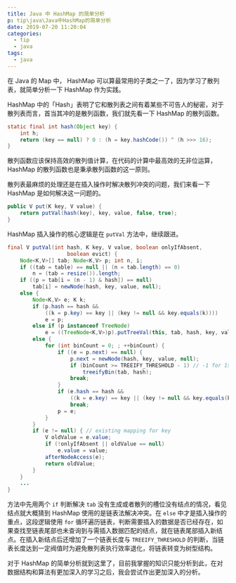 ```yaml
---
title: Java 中 HashMap 的简单分析
p: tip\java\Java中HashMap的简单分析
date: 2019-07-20 11:20:04
categories:
  - tip
  - java
tags:
  - java
---
```


在 Java 的 Map 中， HashMap 可以算最常用的子类之一了，因为学习了散列表，就简单分析一下 HashMap 作为实践。

HashMap 中的「Hash」表明了它和散列表之间有着某些不可告人的秘密，对于散列表而言，首当其冲的是散列函数，我们就先看一下 HashMap 的散列函数。

```java
static final int hash(Object key) {
    int h;
    return (key == null) ? 0 : (h = key.hashCode()) ^ (h >>> 16);
}
```

散列函数应该保持高效的散列值计算，在代码的计算中最高效的无非位运算，HashMap 的散列函数也是秉承散列函数的这一原则。

散列表最麻烦的处理还是在插入操作时解决散列冲突的问题，我们来看一下 HashMap 是如何解决这一问题的。

```java
public V put(K key, V value) {
    return putVal(hash(key), key, value, false, true);
}
```

HashMap 插入操作的核心逻辑是在 `putVal` 方法中，继续跟进。

```java
final V putVal(int hash, K key, V value, boolean onlyIfAbsent,
                   boolean evict) {
    Node<K,V>[] tab; Node<K,V> p; int n, i;
    if ((tab = table) == null || (n = tab.length) == 0)
        n = (tab = resize()).length;
    if ((p = tab[i = (n - 1) & hash]) == null)
        tab[i] = newNode(hash, key, value, null);
    else {
        Node<K,V> e; K k;
        if (p.hash == hash &&
            ((k = p.key) == key || (key != null && key.equals(k))))
            e = p;
        else if (p instanceof TreeNode)
            e = ((TreeNode<K,V>)p).putTreeVal(this, tab, hash, key, value);
        else {
            for (int binCount = 0; ; ++binCount) {
                if ((e = p.next) == null) {
                    p.next = newNode(hash, key, value, null);
                    if (binCount >= TREEIFY_THRESHOLD - 1) // -1 for 1st
                        treeifyBin(tab, hash);
                    break;
                }
                if (e.hash == hash &&
                    ((k = e.key) == key || (key != null && key.equals(k))))
                    break;
                p = e;
            }
        }
        if (e != null) { // existing mapping for key
            V oldValue = e.value;
            if (!onlyIfAbsent || oldValue == null)
                e.value = value;
            afterNodeAccess(e);
            return oldValue;
        }
    }
    ...
}
```

方法中先用两个 `if` 判断解决 `tab` 没有生成或者散列的槽位没有结点的情况，看见结点就大概猜到 HashMap 使用的是链表法解决冲突。在 `else` 中才是插入操作的重点，这段逻辑使用 `for` 循环遍历链表，判断需要插入的数据是否已经存在，如果查找至链表尾部也未查询到与需插入数据匹配的结点，就在链表尾部插入新结点。在插入新结点后还增加了一个链表长度与 `TREEIFY_THRESHOLD` 的判断，当链表长度达到一定阀值时为避免散列表执行效率退化，将链表转变为树型结构。

对于 HashMap 的简单分析就到这里了，目前我掌握的知识只能分析到此，在对数据结构和算法有更加深入的学习之后，我会尝试作出更加深入的分析。